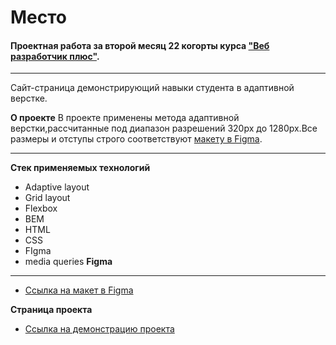 # Место
#### Проектная работа за второй месяц 22 когорты курса ["Веб разработчик плюс"](https://practicum.yandex.ru/web-plus/).
-------
Сайт-страница демонстрирующий навыки студента в адаптивной верстке.

**О проекте**
В проекте применены метода адаптивной верстки,рассчитанные под диапазон разрешений 320px до 1280px.Все размеры и отступы строго соответствуют [макету в Figma](https://www.figma.com/file/2cn9N9jSkmxD84oJik7xL7/JavaScript.-Sprint-4?node-id=0%3A1).
 
--------

**Стек применяемых технологий**

- Adaptive layout
- Grid layout
- Flexbox
- BEM 
- HTML
- CSS
- FIgma
- media queries
**Figma**

--------

* [Ссылка на макет в Figma](https://www.figma.com/file/2cn9N9jSkmxD84oJik7xL7/JavaScript.-Sprint-4?node-id=0%3A1)

**Страница проекта**
* [Ссылка на демонстрацию проекта](https://tetra3420.github.io/mesto-project/)
